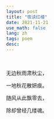 ```yaml
---
layout: post
title: "夜读红楼"
date: 2021-11-21
use_math: false
lang: zh
tags: poem
desc: 
---
```


<br>

无边秋雨肃秋尘，

一地秋花散妍痕。

随风从此飘零去，

除却曾经几缕魂。



